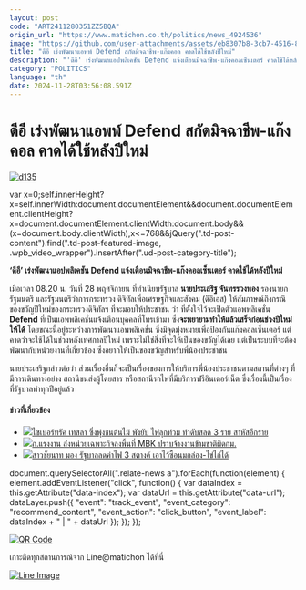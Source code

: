 ```yaml
---
layout: post
code: "ART2411280351ZZ5BQA"
origin_url: "https://www.matichon.co.th/politics/news_4924536"
image: "https://github.com/user-attachments/assets/eb8307b8-3cb7-4516-8987-d66ed6d36cde"
title: "ดีอี เร่งพัฒนาแอพพ์ Defend สกัดมิจฉาชีพ-แก๊งคอล คาดได้ใช้หลังปีใหม่"
description: "'ดีอี' เร่งพัฒนาแอปพลิเคชัน Defend แจ้งเตือนมิจฉาชีพ-แก๊งคอลเซ็นเตอร์ คาดใช้ได้หลังปีใหม่"
category: "POLITICS"
language: "th"
date: 2024-11-28T03:56:08.591Z
---
```


# ดีอี เร่งพัฒนาแอพพ์ Defend สกัดมิจฉาชีพ-แก๊งคอล คาดได้ใช้หลังปีใหม่

[![](https://www.matichon.co.th/wp-content/uploads/2024/11/d135.jpg "d135")](https://www.matichon.co.th/wp-content/uploads/2024/11/d135.jpg)

var x=0;self.innerHeight?x=self.innerWidth:document.documentElement&&document.documentElement.clientHeight?x=document.documentElement.clientWidth:document.body&&(x=document.body.clientWidth),x<=768&&jQuery(".td-post-content").find(".td-post-featured-image, .wpb\_video\_wrapper").insertAfter(".ud-post-category-title");

**‘ดีอี’ เร่งพัฒนาแอปพลิเคชัน Defend แจ้งเตือนมิจฉาชีพ-แก๊งคอลเซ็นเตอร์ คาดใช้ได้หลังปีใหม่**

เมื่อเวลา 08.20 น. วันที่ 28 พฤศจิกายน ที่ทำเนียบรัฐบาล **นายประเสริฐ จันทรรวงทอง** รองนายกรัฐมนตรี และรัฐมนตรีว่าการกระทรวง ดิจิทัลเพื่อเศรษฐกิจและสังคม (ดีอีเอส) ให้สัมภาษณ์ถึงกรณีของขวัญปีใหม่ของกระทรวงดิจิทัลฯ ที่จะมอบให้ประชาชน ว่า ที่ตั้งใจไว้จะเปิดตัวแอพพลิเคชั่น **Defend** ที่เป็นแอพพลิเคชั่นแจ้งเตือนบุคคลที่โทรเข้ามา ซึ่ง**จะพยายามทำให้แล้วเสร็จก่อนช่วงปีใหม่ให้ได้** โดยขณะนี้อยู่ระหว่างการพัฒนาแอพพลิเคชั่น ซึ่งมีจุดมุ่งหมายเพื่อป้องกันแก๊งคอลเซ็นเตอร์ แต่คาดว่าจะใช้ได้ในช่วงหลังเทศกาลปีใหม่ เพราะไม่ใช่สิ่งที่จะให้เป็นของขวัญได้เลย แต่เป็นระบบที่จะต้องพัฒนากับหน่วยงานที่เกี่ยวข้อง ซึ่งอยากให้เป็นของขวัญสำหรับพี่น้องประชาชน

นายประเสริฐกล่าวต่อว่า ส่วนเรื่องอื่นก็จะเป็นเรื่องของการให้บริการพี่น้องประชาชนตามสถานที่ต่างๆ ที่มีการเดินทางอย่าง สถานีขนส่งผู้โดยสาร หรือสถานีรถไฟที่มีบริการฟรีอินเตอร์เน็ต ซึ่งเรื่องนี้เป็นเรื่องที่รัฐบาลทำทุกปีอยู่แล้ว

#### ข่าวที่เกี่ยวข้อง

*   [![](https://www.matichon.co.th/wp-content/uploads/2024/11/ปกข่าว-7281-251.jpg)ไซเบอร์ทรัค เทสลา ซิ่งพุ่งชนต้นไม้ พังยับ ไฟลุกท่วม ทำดับสลด 3 ราย สาหัสอีกราย](https://www.matichon.co.th/foreign/news_4924479)
*   [![](https://www.matichon.co.th/wp-content/uploads/2024/11/22-8-1.jpg)ก.แรงงาน ส่งหน่วยเฉพาะกิจลงพื้นที่ MBK ปราบจ้างงานข้ามชาติผิดกม.](https://www.matichon.co.th/local/quality-life/news_4924568)
*   [![](https://www.matichon.co.th/wp-content/uploads/2024/11/ลดค่าไฟ54.jpg)สาวชัยนาท มอง รัฐบาลลดค่าไฟ 3 สตางค์ เอาไว้ซื้อนมกล่อง-ไข่ไก่ได้](https://www.matichon.co.th/region/news_4924538)

document.querySelectorAll(".relate-news a").forEach(function(element) { element.addEventListener("click", function() { var dataIndex = this.getAttribute("data-index"); var dataUrl = this.getAttribute("data-url"); dataLayer.push({ "event": "track\_event", "event\_category": "recommend\_content", "event\_action": "click\_button", "event\_label": dataIndex + " | " + dataUrl }); }); });

[![QR Code](https://www.matichon.co.th/wp-content/uploads/2023/07/wob1371z.jpg)](https://lin.ee/ht0nDxX)

เกาะติดทุกสถานการณ์จาก Line@matichon ได้ที่นี่

[![Line Image](https://www.matichon.co.th/wp-content/uploads/2023/07/th.png)](https://lin.ee/ht0nDxX)
